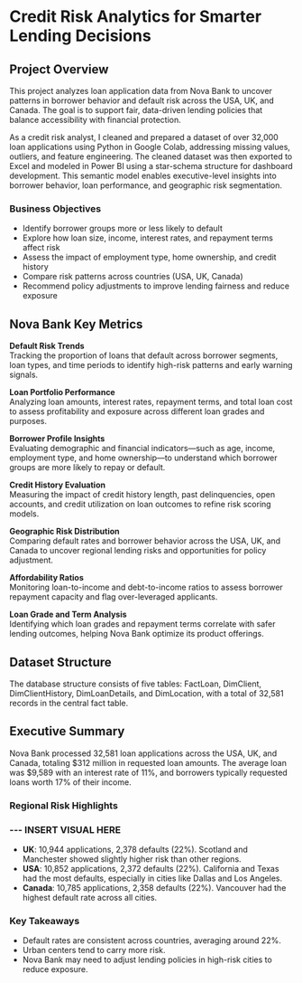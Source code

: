 # Credit Risk Analytics for Smarter Lending Decisions

## Project Overview  

This project analyzes loan application data from Nova Bank to uncover patterns in borrower behavior and default risk across the USA, UK, and Canada. The goal is to support fair, data-driven lending policies that balance accessibility with financial protection.

As a credit risk analyst, I cleaned and prepared a dataset of over 32,000 loan applications using Python in Google Colab, addressing missing values, outliers, and feature engineering. The cleaned dataset was then exported to Excel and modeled in Power BI using a star-schema structure for dashboard development. This semantic model enables executive-level insights into borrower behavior, loan performance, and geographic risk segmentation.

### Business Objectives
- Identify borrower groups more or less likely to default  
- Explore how loan size, income, interest rates, and repayment terms affect risk  
- Assess the impact of employment type, home ownership, and credit history  
- Compare risk patterns across countries (USA, UK, Canada)  
- Recommend policy adjustments to improve lending fairness and reduce exposure

## Nova Bank Key Metrics

**Default Risk Trends**  
Tracking the proportion of loans that default across borrower segments, loan types, and time periods to identify high-risk patterns and early warning signals.

**Loan Portfolio Performance**  
Analyzing loan amounts, interest rates, repayment terms, and total loan cost to assess profitability and exposure across different loan grades and purposes.

**Borrower Profile Insights**  
Evaluating demographic and financial indicators—such as age, income, employment type, and home ownership—to understand which borrower groups are more likely to repay or default.

**Credit History Evaluation**  
Measuring the impact of credit history length, past delinquencies, open accounts, and credit utilization on loan outcomes to refine risk scoring models.

**Geographic Risk Distribution**  
Comparing default rates and borrower behavior across the USA, UK, and Canada to uncover regional lending risks and opportunities for policy adjustment.

**Affordability Ratios**  
Monitoring loan-to-income and debt-to-income ratios to assess borrower repayment capacity and flag over-leveraged applicants.

**Loan Grade and Term Analysis**  
Identifying which loan grades and repayment terms correlate with safer lending outcomes, helping Nova Bank optimize its product offerings.

## Dataset Structure 
The database structure consists of five tables: FactLoan, DimClient, DimClientHistory, DimLoanDetails, and DimLocation, with a total of 32,581 records in the central fact table.

## Executive Summary

Nova Bank processed 32,581 loan applications across the USA, UK, and Canada, totaling $312 million in requested loan amounts. The average loan was $9,589 with an interest rate of 11%, and borrowers typically requested loans worth 17% of their income.

### Regional Risk Highlights

### --- INSERT VISUAL HERE

- **UK**: 10,944 applications, 2,378 defaults (22%). Scotland and Manchester showed slightly higher risk than other regions.
- **USA**: 10,852 applications, 2,372 defaults (22%). California and Texas had the most defaults, especially in cities like Dallas and Los Angeles.
- **Canada**: 10,785 applications, 2,358 defaults (22%). Vancouver had the highest default rate across all cities.

### Key Takeaways

- Default rates are consistent across countries, averaging around 22%.
- Urban centers tend to carry more risk.
- Nova Bank may need to adjust lending policies in high-risk cities to reduce exposure.




